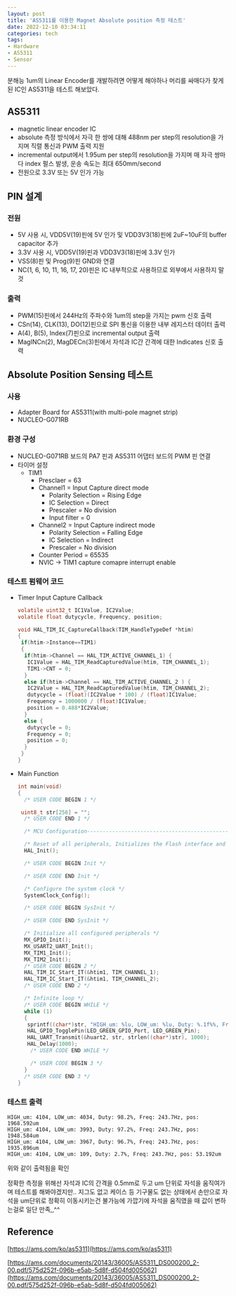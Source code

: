 ```yaml
---
layout: post
title: 'AS5311를 이용한 Magnet Absolute position 측정 테스트'
date: 2022-12-10 03:34:11
categories: tech
tags: 
- Hardware
- AS5311
- Sensor
---
```


분해능 1um의 Linear Encoder를 개발하려면 어떻게 해야하나 머리를 싸매다가 찾게 된 IC인 AS5311을 테스트 해보았다.

## AS5311

- magnetic linear encoder IC
- absolute 측정 방식에서 자극 한 쌍에 대해 488nm per step의 resolution을 가지며 직렬 통신과 PWM 출력 지원
- incremental output에서 1.95um per step의 resolution을 가지며 매 자극 쌍마다 index 펄스 발생, 운송 속도는 최대 650mm/second
- 전원으로 3.3V 또는 5V 인가 가능

## PIN 설계

### 전원

- 5V 사용 시, VDD5V(19)핀에 5V 인가 및 VDD3V3(18)핀에 2uF~10uF의 buffer capacitor 추가
- 3.3V 사용 시, VDD5V(19)핀과 VDD3V3(18)핀에 3.3V 인가
- VSS(8)핀 및 Prog(9)핀 GND와 연결
- NC(1, 6, 10, 11, 16, 17, 20)핀은 IC 내부적으로 사용하므로 외부에서 사용하지 말 것

### 출력

- PWM(15)핀에서 244Hz의 주파수와 1um의 step을 가지는 pwm 신호 출력
- CSn(14), CLK(13), DO(12)핀으로 SPI 통신을 이용한 내부 레지스터 데이터 출력
- A(4), B(5), Index(7)핀으로 incremental output 출력
- MagINCn(2), MagDECn(3)핀에서 자석과 IC간 간격에 대한 Indicates 신호 출력

## Absolute Position Sensing 테스트

### 사용

- Adapter Board for AS5311(with multi-pole magnet strip)
- NUCLEO-G071RB

### 환경 구성

- NUCLEO-G071RB 보드의 PA7 핀과 AS5311 어댑터 보드의 PWM 핀 연결
- 타이머 설정
  - TIM1
    - Presclaer = 63
    - Channel1 = Input Capture direct mode
      - Polarity Selection = Rising Edge
      - IC Selection = Direct
      - Prescaler = No division
      - Input filter = 0
    - Channel2 = Input Capture indirect mode
      - Polarity Selection = Falling Edge
      - IC Selection = Indirect
      - Prescaler = No division
    - Counter Period = 65535
    - NVIC → TIM1 capture comapre interrupt enable

### 테스트 펌웨어 코드

- Timer Input Capture Callback

    ```c
    volatile uint32_t IC1Value, IC2Value;
    volatile float dutycycle, Frequency, position;
    
    void HAL_TIM_IC_CaptureCallback(TIM_HandleTypeDef *htim)
    {
     if(htim->Instance==TIM1)
     {
      if(htim->Channel == HAL_TIM_ACTIVE_CHANNEL_1) {
       IC1Value = HAL_TIM_ReadCapturedValue(htim, TIM_CHANNEL_1);
       TIM1->CNT = 0;
      }
      else if(htim->Channel == HAL_TIM_ACTIVE_CHANNEL_2 ) {
       IC2Value = HAL_TIM_ReadCapturedValue(htim, TIM_CHANNEL_2);
       dutycycle = (float)(IC2Value * 100) / (float)IC1Value;
       Frequency = 1000000 / (float)IC1Value;
       position = 0.488*IC2Value;
      }
      else {
       dutycycle = 0;
       Frequency = 0;
       position = 0;
      }
     }
    }
    ```

- Main Function

    ```c
    int main(void)
    {
      /* USER CODE BEGIN 1 */
    
     uint8_t str[256] = "";
      /* USER CODE END 1 */
    
      /* MCU Configuration--------------------------------------------------------*/
    
      /* Reset of all peripherals, Initializes the Flash interface and the Systick. */
      HAL_Init();
    
      /* USER CODE BEGIN Init */
    
      /* USER CODE END Init */
    
      /* Configure the system clock */
      SystemClock_Config();
    
      /* USER CODE BEGIN SysInit */
    
      /* USER CODE END SysInit */
    
      /* Initialize all configured peripherals */
      MX_GPIO_Init();
      MX_USART2_UART_Init();
      MX_TIM1_Init();
      MX_TIM2_Init();
      /* USER CODE BEGIN 2 */
      HAL_TIM_IC_Start_IT(&htim1, TIM_CHANNEL_1);
      HAL_TIM_IC_Start_IT(&htim1, TIM_CHANNEL_2);
      /* USER CODE END 2 */
    
      /* Infinite loop */
      /* USER CODE BEGIN WHILE */
      while (1)
      {
       sprintf((char*)str, "HIGH_um: %lu, LOW_um: %lu, Duty: %.1f%%, Freq: %.1fHz, pos: %.3fum\r\n", IC1Value, IC2Value, dutycycle, Frequency, position);
       HAL_GPIO_TogglePin(LED_GREEN_GPIO_Port, LED_GREEN_Pin);
       HAL_UART_Transmit(&huart2, str, strlen((char*)str), 1000);
       HAL_Delay(1000);
        /* USER CODE END WHILE */
    
        /* USER CODE BEGIN 3 */
      }
      /* USER CODE END 3 */
    }
    ```

### 테스트 출력

```
HIGH_um: 4104, LOW_um: 4034, Duty: 98.2%, Freq: 243.7Hz, pos: 1968.592um
HIGH_um: 4104, LOW_um: 3993, Duty: 97.2%, Freq: 243.7Hz, pos: 1948.584um
HIGH_um: 4104, LOW_um: 3967, Duty: 96.7%, Freq: 243.7Hz, pos: 1935.896um
HIGH_um: 4104, LOW_um: 109, Duty: 2.7%, Freq: 243.7Hz, pos: 53.192um
```

위와 같이 출력됨을 확인

정확한 측정을 위해선 자석과 IC의 간격을 0.5mm로 두고 um 단위로 자석을 움직여가며 테스트를 해봐야겠지만..
지그도 없고 케이스 등 기구물도 없는 상태에서 손만으로 자석을 um단위로 정확히 이동시키는건 불가능에 가깝기에 자석을 움직였을 때 값이 변하는걸로 일단 만족,,^^

## Reference

[https://ams.com/ko/as5311](https://ams.com/ko/as5311)

[https://ams.com/documents/20143/36005/AS5311_DS000200_2-00.pdf/575d252f-096b-e5ab-5d8f-d504fd005062](https://ams.com/documents/20143/36005/AS5311_DS000200_2-00.pdf/575d252f-096b-e5ab-5d8f-d504fd005062)
